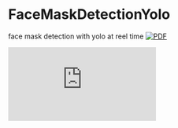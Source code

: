 # FaceMaskDetectionYolo
face mask detection with yolo at  reel time
[![PDF](https://img.shields.io/badge/View-PDF-red)](https://github.com/hmyrcmn/FaceMaskDetectionYolo/blob/main/NEDEN%20YOLOv8%20TERC%C4%B0H%20ED%C4%B0LD%C4%B0.pdf
)


![1](https://github.com/hmyrcmn/FaceMaskDetectionYolo/blob/main/NEDEN%20YOLOv8%20TERC%C4%B0H%20ED%C4%B0LD%C4%B0.pdf)


